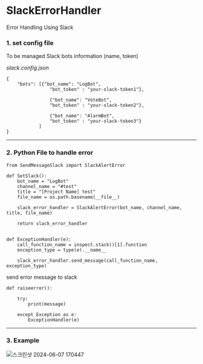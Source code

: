 # SlackErrorHandler
Error Handling Using Slack

### 1. set config file
To be managed Slack bots information (name, token)

_slack.config.json_
```
{
    "bots": [{"bot_name": "LogBot",
				"bot_token" : "your-slack-token1"},

				{"bot_name": "VoteBot",
				"bot_token" : "your-slack-token2"},

				{"bot_name": "AlarmBot",
				"bot_token" : "your-slack-token3"}
			]
}
```

---
### 2. Python File to handle error

```
from SendMessageSlack import SlackAlertError

def SetSlack():
	bot_name = "LogBot"
	channel_name = "#test"
	title = "[Project Name] test"
	file_name = os.path.basename(__file__)

	slack_error_handler = SlackAlertError(bot_name, channel_name, title, file_name)

	return slack_error_handler


def ExceptionHandler(e):
	call_function_name = inspect.stack()[1].function
	exception_type = type(e).__name__

	slack_error_handler.send_message(call_function_name, exception_type)
```
send error message to slack

```
def raiseerror():

	try:
		print(message)

	except Exception as e:
		ExceptionHandler(e)

```
---
### 3. Example

![스크린샷 2024-06-07 170447](https://github.com/ju-hyunb/SlackErrorHandler/assets/104177526/ed6cf4d1-2c23-417c-a956-5880b2f811a4)


